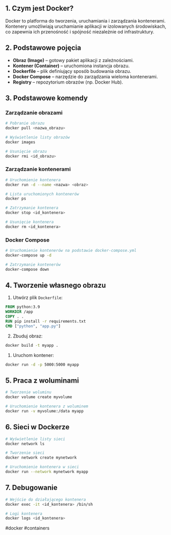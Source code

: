 

## 1. Czym jest Docker?
Docker to platforma do tworzenia, uruchamiania i zarządzania kontenerami. Kontenery umożliwiają uruchamianie aplikacji w izolowanych środowiskach, co zapewnia ich przenośność i spójność niezależnie od infrastruktury.

## 2. Podstawowe pojęcia
- **Obraz (Image)** – gotowy pakiet aplikacji z zależnościami.
- **Kontener (Container)** – uruchomiona instancja obrazu.
- **Dockerfile** – plik definiujący sposób budowania obrazu.
- **Docker Compose** – narzędzie do zarządzania wieloma kontenerami.
- **Registry** – repozytorium obrazów (np. Docker Hub).

## 3. Podstawowe komendy
### Zarządzanie obrazami
```bash
# Pobranie obrazu
docker pull <nazwa_obrazu>

# Wyświetlenie listy obrazów
docker images

# Usunięcie obrazu
docker rmi <id_obrazu>
```

### Zarządzanie kontenerami
```bash
# Uruchomienie kontenera
docker run -d --name <nazwa> <obraz>

# Lista uruchomionych kontenerów
docker ps

# Zatrzymanie kontenera
docker stop <id_kontenera>

# Usunięcie kontenera
docker rm <id_kontenera>
```

### Docker Compose
```bash
# Uruchomienie kontenerów na podstawie docker-compose.yml
docker-compose up -d

# Zatrzymanie kontenerów
docker-compose down
```

## 4. Tworzenie własnego obrazu
1. Utwórz plik `Dockerfile`:
```dockerfile
FROM python:3.9
WORKDIR /app
COPY . .
RUN pip install -r requirements.txt
CMD ["python", "app.py"]
```
2. Zbuduj obraz:
```bash
docker build -t myapp .
```
1. Uruchom kontener:
```bash
docker run -d -p 5000:5000 myapp
```

## 5. Praca z woluminami
```bash
# Tworzenie woluminu
docker volume create myvolume

# Uruchomienie kontenera z woluminem
docker run -v myvolume:/data myapp
```

## 6. Sieci w Dockerze
```bash
# Wyświetlenie listy sieci
docker network ls

# Tworzenie sieci
docker network create mynetwork

# Uruchomienie kontenera w sieci
docker run --network mynetwork myapp
```

## 7. Debugowanie
```bash
# Wejście do działającego kontenera
docker exec -it <id_kontenera> /bin/sh

# Logi kontenera
docker logs <id_kontenera>
```
#docker #containers
